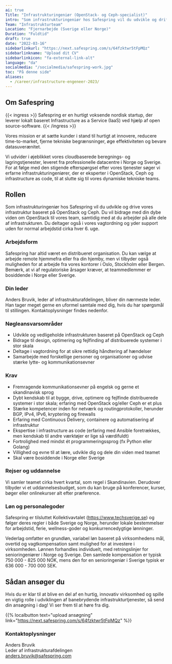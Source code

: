 ```yaml
---
ai: true
Title: "Infrastrukturingeniør (OpenStack- og Ceph-specialist)"
intro: "Som infrastrukturingeniør hos Safespring vil du udvikle og drifte vores infrastruktur baseret på OpenStack og Ceph."
Team: "Infrastrukturteam"
Location: "Fjernarbejde (Sverige eller Norge)"
Duration: "Fuldtid"
draft: true
date: "2022-03-16"
sidebarlinkurl: "https://next.safespring.com/s/64fzktwr5tFpMQz"
sidebarlinkname: "Upload dit CV"
sidebarlinkicon: "fa-external-link-alt"
language: "da"
socialmedia: "/socialmedia/safespring-work.jpg"
toc: "På denne side"
aliases:
  - /career/infrastructure-engeneer-2023/
---
```

## Om Safespring

{{< ingress >}}
Safespring er en hurtigt voksende nordisk startup, der leverer lokalt baseret Infrastructure as a Service (IaaS) ved hjælp af open source-software.
{{< /ingress >}}

Vores mission er at sætte kunder i stand til hurtigt at innovere, reducere time-to-market, fjerne tekniske begrænsninger, øge effektiviteten og bevare datasuverænitet.

Vi udvider i øjeblikket vores cloudbaserede beregnings- og lagringstjenester, leveret fra professionelle datacentre i Norge og Sverige. For at følge med den stigende efterspørgsel efter vores tjenester søger vi erfarne infrastrukturingeniører, der er eksperter i OpenStack, Ceph og infrastructure as code, til at slutte sig til vores dynamiske tekniske teams.

## Rollen

Som infrastrukturingeniør hos Safespring vil du udvikle og drive vores infrastruktur baseret på OpenStack og Ceph. Du vil bidrage med din dybe viden om OpenStack til vores team, samtidig med at du arbejder på alle dele af infrastrukturen. Du deltager også i vores vagtordning og yder support uden for normal arbejdstid cirka hver 6. uge.

### Arbejdsform

Safespring har altid været en distribueret organisation. Du kan vælge at arbejde remote hjemmefra eller fra din hjemby, men vi tilbyder også muligheden for at arbejde fra vores kontorer i Oslo, Stockholm eller Bergen. Bemærk, at vi af regulatoriske årsager kræver, at teammedlemmer er bosiddende i Norge eller Sverige.

### Din leder

Anders Bruvik, leder af infrastrukturafdelingen, bliver din nærmeste leder. Han tager meget gerne en uformel samtale med dig, hvis du har spørgsmål til stillingen. Kontaktoplysninger findes nedenfor.

### Nøgleansvarsområder

- Udvikle og vedligeholde infrastrukturen baseret på OpenStack og Ceph
- Bidrage til design, optimering og fejlfinding af distribuerede systemer i stor skala
- Deltage i vagtordning for at sikre rettidig håndtering af hændelser
- Samarbejde med forskellige personer og organisationer og udvise stærke lytte- og kommunikationsevner

### Krav

- Fremragende kommunikationsevner på engelsk og gerne et skandinavisk sprog
- Dybt kendskab til at bygge, drive, optimere og fejlfinde distribuerede systemer i stor skala; erfaring med OpenStack og/eller Ceph er et plus
- Stærke kompetencer inden for netværk og routingprotokoller, herunder BGP, IPv4, IPv6, kryptering og firewalls
- Erfaring med Continuous Delivery, containere og automatisering af infrastruktur
- Ekspertise i infrastructure as code (erfaring med Ansible foretrækkes, men kendskab til andre værktøjer er lige så værdifuldt)
- Fortrolighed med mindst ét programmeringssprog (fx Python eller Golang)
- Villighed og evne til at lære, udvikle dig og dele din viden med teamet
- Skal være bosiddende i Norge eller Sverige

### Rejser og uddannelse

Vi samler teamet cirka hvert kvartal, som regel i Skandinavien. Derudover tilbyder vi et uddannelsesbudget, som du kan bruge på konferencer, kurser, bøger eller onlinekurser alt efter præference.

### Løn og personalegoder

Safespring er tilsluttet Kollektivavtalet (https://www.techsverige.se) og følger deres regler i både Sverige og Norge, herunder lokale bestemmelser for arbejdstid, ferie, wellness-goder og konkurrencedygtige lønninger.

Vederlag omfatter en grundløn, variabel løn baseret på virksomhedens mål, overtid og vagtkompensation samt mulighed for at investere i virksomheden. Lønnen forhandles individuelt, med retningslinjer for senioringeniører i Norge og Sverige. Den samlede kompensation er typisk 750 000 - 825 000 NOK, mens den for en senioringeniør i Sverige typisk er 636 000 - 700 000 SEK.

## Sådan ansøger du

Hvis du er klar til at blive en del af en hurtig, innovativ virksomhed og spille en vigtig rolle i udviklingen af banebrydende infrastrukturtjenester, så send din ansøgning i dag! Vi ser frem til at høre fra dig.

{{% localbutton text="upload ansøgning" link="https://next.safespring.com/s/64fzktwr5tFpMQz" %}}

### Kontaktoplysninger

Anders Bruvik  
Leder af infrastrukturafdelingen  
anders.bruvik@safespring.com